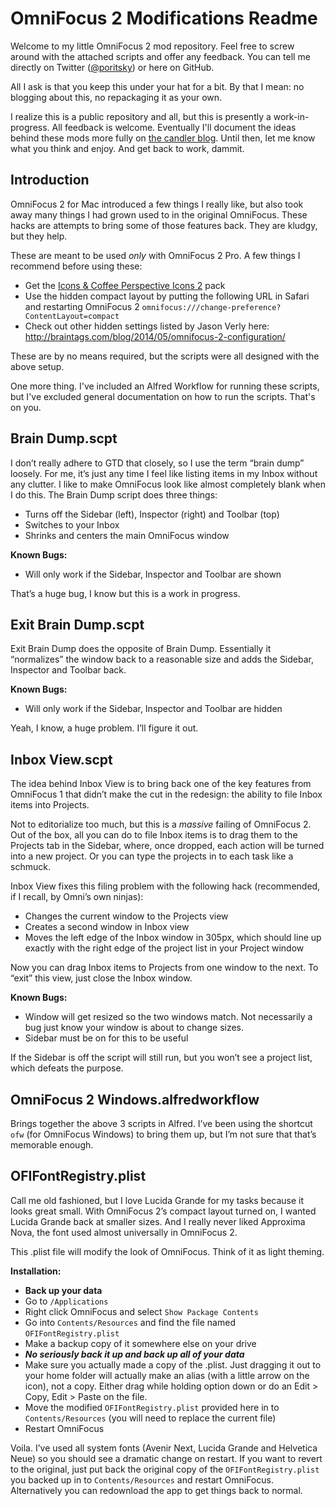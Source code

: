 # OmniFocus 2 Modifications Readme

Welcome to my little OmniFocus 2 mod repository. Feel free to screw around with the attached scripts and offer any feedback. You can tell me directly on Twitter ([@poritsky](https://twitter.com/poritsky)) or here on GitHub.

All I ask is that you keep this under your hat for a bit. By that I mean: no blogging about this, no repackaging it as your own.

I realize this is a public repository and all, but this is presently a work-in-progress. All feedback is welcome. Eventually I'll document the ideas behind these mods more fully on [the candler blog](http://candlerblog.com). Until then, let me know what you think and enjoy. And get back to work, dammit.

## Introduction

OmniFocus 2 for Mac introduced a few things I really like, but also took away many things I had grown used to in the original OmniFocus. These hacks are attempts to bring some of those features back. They are kludgy, but they help.

These are meant to be used *only* with OmniFocus 2 Pro. A few things I recommend before using these:

- Get the [Icons & Coffee Perspective Icons 2](http://iconsandcoffee.com/perspective-icons-2/) pack
- Use the hidden compact layout by putting the following URL in Safari and restarting OmniFocus 2 `omnifocus:///change-preference?ContentLayout=compact`
- Check out other hidden settings listed by Jason Verly here: http://braintags.com/blog/2014/05/omnifocus-2-configuration/

These are by no means required, but the scripts were all designed with the above setup.

One more thing. I've included an Alfred Workflow for running these scripts, but I've excluded general documentation on how to run the scripts. That's on you.

## Brain Dump.scpt

I don’t really adhere to GTD that closely, so I use the term “brain dump” loosely. For me, it’s just any time I feel like listing items in my Inbox without any clutter. I like to make OmniFocus look like almost completely blank when I do this. The Brain Dump script does three things:

- Turns off the Sidebar (left), Inspector (right) and Toolbar (top)
- Switches to your Inbox
- Shrinks and centers the main OmniFocus window

**Known Bugs:**

- Will only work if the Sidebar, Inspector and Toolbar are shown

That’s a huge bug, I know but this is a work in progress.

## Exit Brain Dump.scpt

Exit Brain Dump does the opposite of Brain Dump. Essentially it “normalizes” the window back to a reasonable size and adds the Sidebar, Inspector and Toolbar back.

**Known Bugs:**

- Will only work if the Sidebar, Inspector and Toolbar are hidden

Yeah, I know, a huge problem. I’ll figure it out.

## Inbox View.scpt

The idea behind Inbox View is to bring back one of the key features from OmniFocus 1 that didn’t make the cut in the redesign: the ability to file Inbox items into Projects.

Not to editorialize too much, but this is a *massive* failing of OmniFocus 2. Out of the box, all you can do to file Inbox items is to drag them to the Projects tab in the Sidebar, where, once dropped, each action will be turned into a new project. Or you can type the projects in to each task like a schmuck.

Inbox View fixes this filing problem with the following hack (recommended, if I recall, by Omni’s own ninjas):

- Changes the current window to the Projects view
- Creates a second window in Inbox view
- Moves the left edge of the Inbox window in 305px, which should line up exactly with the right edge of the project list in your Project window

Now you can drag Inbox items to Projects from one window to the next. To “exit” this view, just close the Inbox window.

**Known Bugs:**

- Window will get resized so the two windows match. Not necessarily a bug just know your window is about to change sizes.
- Sidebar must be on for this to be useful

If the Sidebar is off the script will still run, but you won’t see a project list, which defeats the purpose.

## OmniFocus 2 Windows.alfredworkflow

Brings together the above 3 scripts in Alfred. I’ve been using the shortcut `ofw` (for OmniFocus Windows) to bring them up, but I’m not sure that that’s memorable enough.

## OFIFontRegistry.plist

Call me old fashioned, but I love Lucida Grande for my tasks because it looks great small. With OmniFocus 2’s compact layout turned on, I wanted Lucida Grande back at smaller sizes. And I really never liked Approxima Nova, the font used almost universally in OmniFocus 2. 

This .plist file will modify the look of OmniFocus. Think of it as light theming.

**Installation:**

- **Back up your data**
- Go to `/Applications`
- Right click OmniFocus and select `Show Package Contents`
- Go into `Contents/Resources` and find the file named `OFIFontRegistry.plist`
- Make a backup copy of it somewhere else on your drive
- ***No seriously back it up and back up all of your data***
- Make sure you actually made a copy of the .plist. Just dragging it out to your home folder will actually make an alias (with a little arrow on the icon), not a copy. Either drag while holding option down or do an Edit \> Copy, Edit \> Paste on the file.
- Move the modified `OFIFontRegistry.plist` provided here in to `Contents/Resources` (you will need to replace the current file)
- Restart OmniFocus

Voila. I’ve used all system fonts (Avenir Next, Lucida Grande and Helvetica Neue) so you should see a dramatic change on restart. If you want to revert to the original, just put back the original copy of the `OFIFontRegistry.plist` you backed up in to `Contents/Resources` and restart OmniFocus. Alternatively you can redownload the app to get things back to normal.